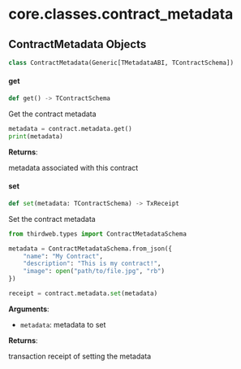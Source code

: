 <a id="core.classes.contract_metadata"></a>

# core.classes.contract\_metadata

<a id="core.classes.contract_metadata.ContractMetadata"></a>

## ContractMetadata Objects

```python
class ContractMetadata(Generic[TMetadataABI, TContractSchema])
```

<a id="core.classes.contract_metadata.ContractMetadata.get"></a>

#### get

```python
def get() -> TContractSchema
```

Get the contract metadata

```python
metadata = contract.metadata.get()
print(metadata)
```

**Returns**:

metadata associated with this contract

<a id="core.classes.contract_metadata.ContractMetadata.set"></a>

#### set

```python
def set(metadata: TContractSchema) -> TxReceipt
```

Set the contract metadata

```python
from thirdweb.types import ContractMetadataSchema

metadata = ContractMetadataSchema.from_json({
    "name": "My Contract",
    "description": "This is my contract!",
    "image": open("path/to/file.jpg", "rb")
})

receipt = contract.metadata.set(metadata)
```

**Arguments**:

- `metadata`: metadata to set

**Returns**:

transaction receipt of setting the metadata

